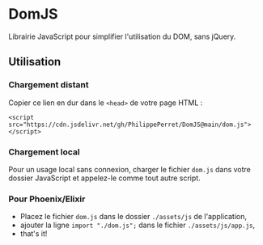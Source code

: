 # DomJS

Librairie JavaScript pour simplifier l'utilisation du DOM, sans jQuery.

## Utilisation

### Chargement distant

Copier ce lien en dur dans le `<head>` de votre page HTML :

```
<script src="https://cdn.jsdelivr.net/gh/PhilippePerret/DomJS@main/dom.js"></script>
```

### Chargement local

Pour un usage local sans connexion, charger le fichier `dom.js` dans votre dossier JavaScript et appelez-le comme tout autre script.

### Pour Phoenix/Elixir

* Placez le fichier `dom.js` dans le dossier `./assets/js` de l'application,
* ajouter la ligne `import "./dom.js";` dans le fichier `./assets/js/app.js`,
* that's it!

